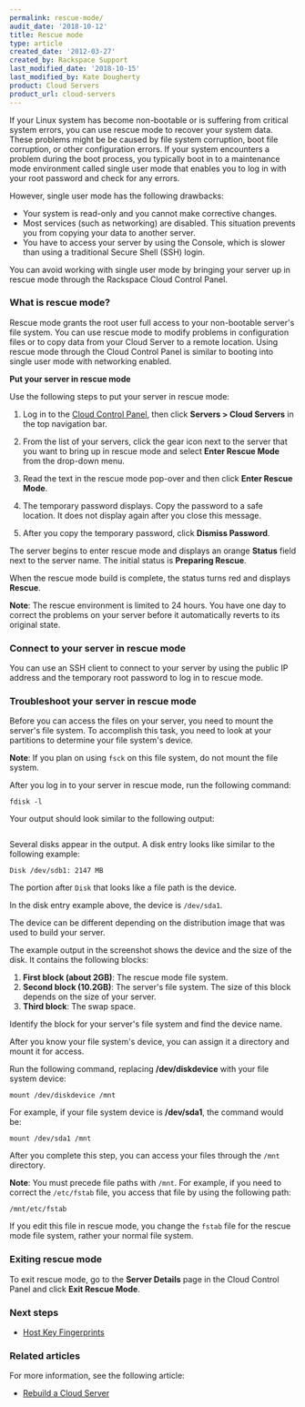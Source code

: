 ```yaml
---
permalink: rescue-mode/
audit_date: '2018-10-12'
title: Rescue mode
type: article
created_date: '2012-03-27'
created_by: Rackspace Support
last_modified_date: '2018-10-15'
last_modified_by: Kate Dougherty
product: Cloud Servers
product_url: cloud-servers
---
```


If your Linux system has become non-bootable or is suffering from
critical system errors, you can use rescue mode to recover your
system data. These problems might be be caused by file system corruption,
boot file corruption, or other configuration errors. If your
system encounters a problem during the boot process, you typically boot
in to a maintenance mode environment called single user mode that enables you
to log in with your root password and check for any errors.

However, single user mode has the following drawbacks:

-   Your system is read-only and you cannot make corrective changes.
-   Most services (such as networking) are disabled. This situation prevents
    you from copying your data to another server.
-   You have to access your server by using the Console, which is
    slower than using a traditional Secure Shell (SSH) login.

You can avoid working with single user mode by bringing your server up
in rescue mode through the Rackspace Cloud Control Panel.

### What is rescue mode?

Rescue mode grants the root user full access to your non-bootable
server's file system. You can use rescue mode to modify problems in
configuration files or to copy data from your Cloud Server to a remote
location. Using rescue mode through the Cloud Control Panel is similar to
booting into single user mode with networking enabled.

**Put your server in rescue mode**

Use the following steps to put your server in rescue mode:

1.  Log in to the [Cloud Control Panel](https://mycloud.rackspace.com/),
    then click **Servers > Cloud Servers** in the top navigation bar.

2.  From the list of your servers, click the gear icon next to the server
    that you want to bring up in rescue mode and select **Enter Rescue
    Mode** from the drop-down menu.

3.  Read the text in the rescue mode pop-over and then click **Enter
    Rescue Mode**.

4.  The temporary password displays. Copy the password to a safe
    location. It does not display again after you close this message.

5.  After you copy the temporary password, click **Dismiss Password**.

The server begins to enter rescue mode and displays an orange **Status**
field next to the server name. The initial status is **Preparing
Rescue**.

When the rescue mode build is complete, the status turns red and
displays **Rescue**.

**Note**: The rescue environment is limited to 24 hours. You have one day to
correct the problems on your server before it automatically reverts to its
original state.

### Connect to your server in rescue mode

You can use an SSH client to connect to your server by using the public
IP address and the temporary root password to log in to rescue mode.

### Troubleshoot your server in rescue mode

Before you can access the files on your server, you need to mount the
server's file system. To accomplish this task, you need to look at your
partitions to determine your file system's device.

**Note**: If you plan on using `fsck` on this file system, do not mount the
file system.

After you log in to your server in rescue mode, run the following command:

    fdisk -l

Your output should look similar to the following output:

<img src="{% asset_path cloud-servers/rescue-mode/fdisk.png %}" alt="" />

Several disks appear in the output. A disk entry looks
like similar to the following example:

    Disk /dev/sdb1: 2147 MB

The portion after `Disk` that looks like a file path is the device.

In the disk entry example above, the device is `/dev/sda1`.

The device can be different depending on the distribution image that was used
to build your server.

The example output in the screenshot shows the device and the size of the
disk. It contains the following blocks:

1.  **First block (about 2GB)**: The rescue mode file system.
2.  **Second block (10.2GB)**: The server's file system. The size of this
    block depends on the size of your server.
3.  **Third block**: The swap space.

Identify the block for your server's file system and find the device name.

After you know your file system's device, you can assign it a directory and
mount it for access.

Run the following command, replacing **/dev/diskdevice** with your file system
device:

    mount /dev/diskdevice /mnt

For example, if your file system device is **/dev/sda1**, the command would be:

    mount /dev/sda1 /mnt

After you complete this step, you can access your files through the `/mnt`
directory.

**Note**: You must precede file paths with `/mnt`. For example, if you need
to correct the `/etc/fstab` file, you access that file by using the
following path:

    /mnt/etc/fstab

If you edit this file in rescue mode, you change the `fstab` file
for the rescue mode file system, rather your normal file system.

### Exiting rescue mode

To exit rescue mode, go to the **Server Details** page in the
Cloud Control Panel and click **Exit Rescue Mode**.

### Next steps

- [Host Key Fingerprints](/how-to/rackspace-cloud-essentials-checking-a-server-s-ssh-host-fingerprint-with-the-web-console)

### Related articles

For more information, see the following article:

- [Rebuild a Cloud Server](/how-to/rebuild-a-cloud-server)
